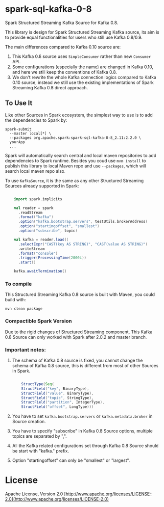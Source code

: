 # spark-sql-kafka-0-8

Spark Structured Streaming Kafka Source for Kafka 0.8.

This library is design for Spark Structured Streaming Kafka source, its aim is to provide equal functionalities for users who still use Kafka 0.8/0.9.

The main differences compared to Kafka 0.10 source are:

1. This Kafka 0.8 source uses `SimpleConsumer` rather than new `Consumer` API.
2. Some configurations (especially the name) are changed in Kafka 0.10, and here we still keep the conventions of Kafka 0.8.
3. We don't rewrite the whole Kafka connection logics compared to Kafka 0.10 source, instead we still use the existing implementations of Spark Streaming Kafka 0.8 direct approach.

## To Use It

Like other Sources in Spark ecosystem, the simplest way to use is to add the dependencies to Spark by:

```
spark-submit
  --master local[*] \
  --packages org.apache.spark:spark-sql-kafka-0-8_2.11:2.2.0 \
  yourApp
  ...
```

Spark will automatically search central and local maven repositories to add dependencies to Spark runtime. Besides you coud use `mvn install` to publish this library to local Maven repo and use `--packages`, which will search local maven repo also.

To use `KafkaSource`, it is the same as any other Structured Streaming Sources already supported in Spark:

```scala

    import spark.implicits

    val reader = spark
      .readStream
      .format("kafka")
      .option("kafka.bootstrap.servers", testUtils.brokerAddress)
      .option("startingoffset", "smallest")
      .option("subscribe", topic)

    val kafka = reader.load()
      .selectExpr("CAST(key AS STRING)", "CAST(value AS STRING)")
      .writeStream
      .format("console")
      .trigger(ProcessingTime(2000L))
      .start()

    kafka.awaitTermination()

```

### To compile

This Structured Streaming Kafka 0.8 source is built with Maven, you could build with:

```
mvn clean package
```

### Compactible Spark Version

Due to the rigid changes of Structured Streaming component, This Kafka 0.8 Source can only worked with Spark after 2.0.2 and master branch.

### Important notes:

1. The schema of Kafka 0.8 source is fixed, you cannot change the schema of Kafka 0.8 source, this is different from most of other Sources in Spark.

    ```scala

        StructType(Seq(
        StructField("key", BinaryType),
        StructField("value", BinaryType),
        StructField("topic", StringType),
        StructField("partition", IntegerType),
        StructField("offset", LongType)))

    ```
2. You have to set `kafka.bootstrap.servers` or `kafka.metadata.broker` in Source creation.
3. You have to specify "subscribe" in Kafka 0.8 Source options, multiple topics are separated by ",".
4. All the Kafka related configurations set through Kafka 0.8 Source should be start with "kafka." prefix.
5. Option "startingoffset" can only be "smallest" or "largest".

# License

Apache License, Version 2.0 [http://www.apache.org/licenses/LICENSE-2.0](http://www.apache.org/licenses/LICENSE-2.0)
